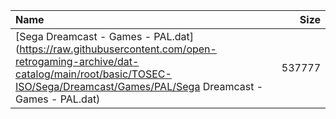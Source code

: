 |Name|Size|
|:---|---:|
|[Sega Dreamcast - Games - PAL.dat](https://raw.githubusercontent.com/open-retrogaming-archive/dat-catalog/main/root/basic/TOSEC-ISO/Sega/Dreamcast/Games/PAL/Sega Dreamcast - Games - PAL.dat)|537777|
